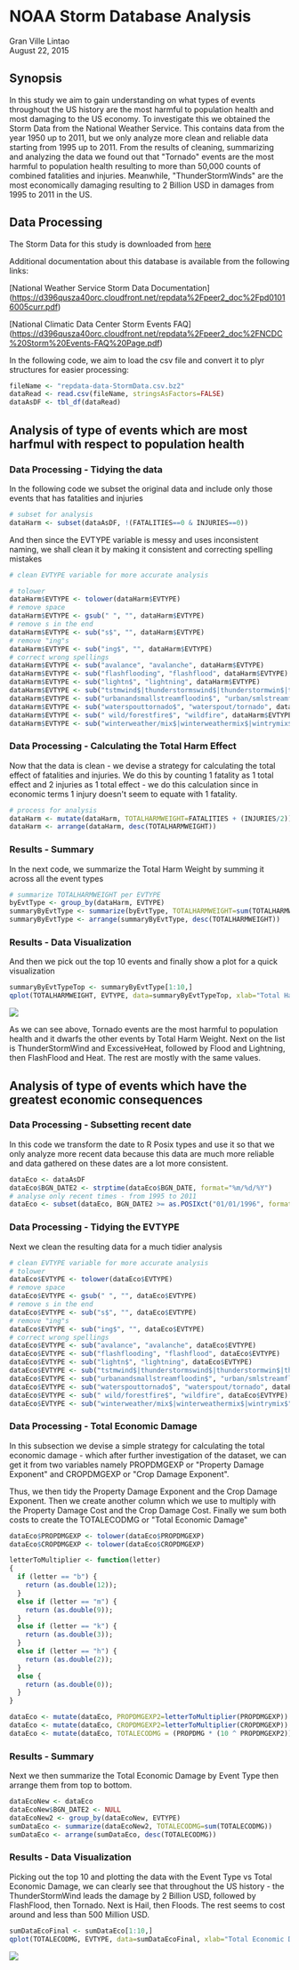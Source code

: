 # NOAA Storm Database Analysis
Gran Ville Lintao  
August 22, 2015  

## Synopsis
In this study we aim to gain understanding on what types of events throughout the US history are the most harmful to population health and most damaging to the US economy. To investigate this we obtained the Storm Data from the National Weather Service. This contains data from the year 1950 up to 2011, but we only analyze more clean and reliable data starting from 1995 up to 2011. From the results of cleaning, summarizing and analyzing the data we found out that "Tornado" events are the most harmful to population health resulting to more than 50,000 counts of combined fatalities and injuries. Meanwhile, "ThunderStormWinds" are the most economically damaging resulting to 2 Billion USD in damages from 1995 to 2011 in the US.

<!-- Libraries and Options -->


## Data Processing

The Storm Data for this study is downloaded from
[here](https://d396qusza40orc.cloudfront.net/repdata%2Fdata%2FStormData.csv.bz2)

Additional documentation about this database is available from the following links:

[National Weather Service Storm Data Documentation]
(https://d396qusza40orc.cloudfront.net/repdata%2Fpeer2_doc%2Fpd01016005curr.pdf)

[National Climatic Data Center Storm Events FAQ]
(https://d396qusza40orc.cloudfront.net/repdata%2Fpeer2_doc%2FNCDC%20Storm%20Events-FAQ%20Page.pdf)

In the following code, we aim to load the csv file and convert it to plyr structures for easier processing:


```r
fileName <- "repdata-data-StormData.csv.bz2"
dataRead <- read.csv(fileName, stringsAsFactors=FALSE)
dataAsDF <- tbl_df(dataRead)
```

## Analysis of type of events which are most harfmul with respect to population health

### Data Processing - Tidying the data

In the following code we subset the original data and include only those events that has fatalities and injuries

```r
# subset for analysis
dataHarm <- subset(dataAsDF, !(FATALITIES==0 & INJURIES==0))
```

And then since the EVTYPE variable is messy and uses inconsistent naming, we shall clean it by making it consistent and correcting spelling mistakes

```r
# clean EVTYPE variable for more accurate analysis

# tolower
dataHarm$EVTYPE <- tolower(dataHarm$EVTYPE)
# remove space
dataHarm$EVTYPE <- gsub(" ", "", dataHarm$EVTYPE)
# remove s in the end
dataHarm$EVTYPE <- sub("s$", "", dataHarm$EVTYPE)
# remove "ing"s
dataHarm$EVTYPE <- sub("ing$", "", dataHarm$EVTYPE)
# correct wrong spellings
dataHarm$EVTYPE <- sub("avalance", "avalanche", dataHarm$EVTYPE)
dataHarm$EVTYPE <- sub("flashflooding", "flashflood", dataHarm$EVTYPE)
dataHarm$EVTYPE <- sub("lightn$", "lightning", dataHarm$EVTYPE)
dataHarm$EVTYPE <- sub("tstmwind$|thunderstormswind$|thunderstormwin$|thundertormwind$|thunderstormw$|thunderstormwinds$", "thunderstormwind", dataHarm$EVTYPE)
dataHarm$EVTYPE <- sub("urbanandsmallstreamfloodin$", "urban/smlstreamfld", dataHarm$EVTYPE)
dataHarm$EVTYPE <- sub("waterspouttornado$", "waterspout/tornado", dataHarm$EVTYPE)
dataHarm$EVTYPE <- sub(" wild/forestfire$", "wildfire", dataHarm$EVTYPE)
dataHarm$EVTYPE <- sub("winterweather/mix$|winterweathermix$|wintrymix$", "winterweather", dataHarm$EVTYPE)
```

### Data Processing - Calculating the Total Harm Effect

Now that the data is clean - we devise a strategy for calculating the total effect of fatalities and injuries. 
We do this by counting 1 fatality as 1 total effect and 2 injuries as 1 total effect - we do this calculation since in economic terms 1 injury doesn't seem to equate with 1 fatality.

```r
# process for analysis
dataHarm <- mutate(dataHarm, TOTALHARMWEIGHT=FATALITIES + (INJURIES/2))
dataHarm <- arrange(dataHarm, desc(TOTALHARMWEIGHT))
```

### Results - Summary

In the next code, we summarize the Total Harm Weight by summing it across all the event types

```r
# summarize TOTALHARMWEIGHT per EVTYPE 
byEvtType <- group_by(dataHarm, EVTYPE)
summaryByEvtType <- summarize(byEvtType, TOTALHARMWEIGHT=sum(TOTALHARMWEIGHT))
summaryByEvtType <- arrange(summaryByEvtType, desc(TOTALHARMWEIGHT))
```

### Results - Data Visualization
And then we pick out the top 10 events and finally show a plot for a quick visualization

```r
summaryByEvtTypeTop <- summaryByEvtType[1:10,]
qplot(TOTALHARMWEIGHT, EVTYPE, data=summaryByEvtTypeTop, xlab="Total Harm Weight", ylab="Event Type")
```

![](figure/unnamed-chunk-6-1.png) 

As we can see above, Tornado events are the most harmful to population health and it dwarfs the other events by Total Harm Weight. Next on the list is ThunderStormWind and ExcessiveHeat, followed by Flood and Lightning, then FlashFlood and Heat. The rest are mostly with the same values.

## Analysis of type of events which have the greatest economic consequences

### Data Processing - Subsetting recent date
In this code we transform the date to R Posix types and use it so that we only analyze more recent data because this data are much more reliable and data gathered on these dates are a lot more consistent.


```r
dataEco <- dataAsDF
dataEco$BGN_DATE2 <- strptime(dataEco$BGN_DATE, format="%m/%d/%Y")
# analyse only recent times - from 1995 to 2011
dataEco <- subset(dataEco, BGN_DATE2 >= as.POSIXct("01/01/1996", format="%m/%d/%Y"))
```

### Data Processing - Tidying the EVTYPE
Next we clean the resulting data for a much tidier analysis

```r
# clean EVTYPE variable for more accurate analysis
# tolower
dataEco$EVTYPE <- tolower(dataEco$EVTYPE)
# remove space
dataEco$EVTYPE <- gsub(" ", "", dataEco$EVTYPE)
# remove s in the end
dataEco$EVTYPE <- sub("s$", "", dataEco$EVTYPE)
# remove "ing"s
dataEco$EVTYPE <- sub("ing$", "", dataEco$EVTYPE)
# correct wrong spellings
dataEco$EVTYPE <- sub("avalance", "avalanche", dataEco$EVTYPE)
dataEco$EVTYPE <- sub("flashflooding", "flashflood", dataEco$EVTYPE)
dataEco$EVTYPE <- sub("lightn$", "lightning", dataEco$EVTYPE)
dataEco$EVTYPE <- sub("tstmwind$|thunderstormswind$|thunderstormwin$|thundertormwind$|thunderstormw$|thunderstormwinds$", "thunderstormwind", dataEco$EVTYPE)
dataEco$EVTYPE <- sub("urbanandsmallstreamfloodin$", "urban/smlstreamfld", dataEco$EVTYPE)
dataEco$EVTYPE <- sub("waterspouttornado$", "waterspout/tornado", dataEco$EVTYPE)
dataEco$EVTYPE <- sub(" wild/forestfire$", "wildfire", dataEco$EVTYPE)
dataEco$EVTYPE <- sub("winterweather/mix$|winterweathermix$|wintrymix$", "winterweather", dataEco$EVTYPE)
```

### Data Processing - Total Economic Damage
In this subsection we devise a simple strategy for calculating the total economic damage - which after further investigation of the dataset, we can get it from two variables namely PROPDMGEXP or "Property Damage Exponent" and CROPDMGEXP or "Crop Damage Exponent". 

Thus, we then tidy the Property Damage Exponent and the Crop Damage Exponent.
Then we create another column which we use to multiply with the Property Damage Cost and the Crop Damage Cost.
Finally we sum both costs to create the TOTALECODMG or "Total Economic Damage"


```r
dataEco$PROPDMGEXP <- tolower(dataEco$PROPDMGEXP)
dataEco$CROPDMGEXP <- tolower(dataEco$CROPDMGEXP)

letterToMultiplier <- function(letter) 
{
  if (letter == "b") {
    return (as.double(12));
  }
  else if (letter == "m") {
    return (as.double(9));
  }
  else if (letter == "k") {
    return (as.double(3));
  }
  else if (letter == "h") {
    return (as.double(2));
  }
  else {
    return (as.double(0));
  }
}

dataEco <- mutate(dataEco, PROPDMGEXP2=letterToMultiplier(PROPDMGEXP))
dataEco <- mutate(dataEco, CROPDMGEXP2=letterToMultiplier(CROPDMGEXP))
dataEco <- mutate(dataEco, TOTALECODMG = (PROPDMG * (10 ^ PROPDMGEXP2)) + (CROPDMG * (10^CROPDMGEXP2)))
```

### Results - Summary
Next we then summarize the Total Economic Damage by Event Type then arrange them from top to bottom.

```r
dataEcoNew <- dataEco
dataEcoNew$BGN_DATE2 <- NULL
dataEcoNew2 <- group_by(dataEcoNew, EVTYPE)
sumDataEco <- summarize(dataEcoNew2, TOTALECODMG=sum(TOTALECODMG))
sumDataEco <- arrange(sumDataEco, desc(TOTALECODMG))
```

### Results - Data Visualization
Picking out the top 10 and plotting the data with the Event Type vs Total Economic Damage, we can clearly see that throughout the US history - the ThunderStormWind leads the damage by 2 Billion USD, followed by FlashFlood, then Tornado. Next is Hail, then Floods. The rest seems to cost around and less than 500 Million USD.


```r
sumDataEcoFinal <- sumDataEco[1:10,]
qplot(TOTALECODMG, EVTYPE, data=sumDataEcoFinal, xlab="Total Economic Damage", ylab="Event Type")
```

![](figure/unnamed-chunk-11-1.png) 



